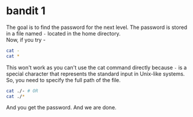 # bandit 1
The goal is to find the password for the next level. The password is stored in a file named `-` located in the home directory.
<br>
Now, if you try - 

```bash 
cat -
cat *
```
This won't work as you can't use the cat command directly because `-` is a special character that represents the standard input in Unix-like systems. So, you need to specify the full path of the file. 

```bash
cat ./- # OR
cat ./*
```
And you get the password. And we are done.